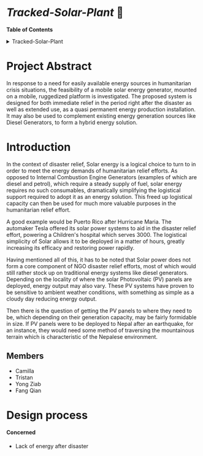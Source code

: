 # _Tracked-Solar-Plant_  :city_sunset:

**Table of Contents**

<details>
<summary>Tracked-Solar-Plant</summary>
<ul>
<li>
  
  [Project Abstract](https://github.com/Tristan-Technologies/EASem2Help/blob/master/Tracked-Solar-Plant.md#project-abstract)
  
 </li>
<ul>
<li>
  
 [Introduction](https://github.com/Tristan-Technologies/EASem2Help/blob/master/Tracked-Solar-Plant.md#introduction)
 </li>
<li> 
  
  [Members](https://github.com/Tristan-Technologies/EASem2Help/blob/master/Tracked-Solar-Plant.md#members)
 
</li>
</ul>
<li> 
  
  [Design process](https://github.com/Tristan-Technologies/EASem2Help/blob/master/Tracked-Solar-Plant.md#design-process)</li>
<ul>
  <li>Concerned</il>
  <li>Design</il>
  <li>implement</il>
</ul>
</details>

# **Project Abstract**


In response to a need for easily available energy sources in humanitarian crisis situations, the feasibility of a mobile solar energy generator, mounted on a mobile, ruggedized platform is investigated. The proposed system is designed for both immediate relief in the period right after the disaster as well as extended use, as a quasi permanent energy production installation. It may also be used to complement existing energy generation sources like Diesel Generators, to form a hybrid energy solution.



# **Introduction**

In the context of disaster relief, Solar energy is a logical choice to turn to in order to meet the energy demands of humanitarian relief efforts. As opposed to Internal Combustion Engine Generators (examples of which are diesel and petrol), which require a steady supply of fuel, solar energy requires no such consumables, dramatically simplifying the logistical support required to adopt it as an energy solution. This freed up logistical capacity can then be used for much more valuable purposes in the humanitarian relief effort.



A good example would be Puerto Rico after Hurricane Maria. The automaker Tesla offered its solar power systems to aid in the disaster relief effort, powering a Children's hospital which serves 3000. The logistical simplicity of Solar allows it to be deployed in a matter of hours, greatly increasing its efficacy and restoring power rapidly.



Having mentioned all of this, it has to be noted that Solar power does not form a core component of NGO disaster relief efforts, most of which would still rather stock up on traditional energy systems like diesel generators. Depending on the locality of where the solar Photovoltaic (PV) panels are deployed, energy output may also vary. These PV systems have proven to be sensitive to ambient weather conditions, with something as simple as a cloudy day reducing energy output.



Then there is the question of getting the PV panels to where they need to be, which depending on their generation capacity, may be fairly formidable in size. If PV panels were to be deployed to Nepal after an earthquake, for an instance, they would need some method of traversing the mountainous terrain which is characteristic of the Nepalese environment.

## **Members**
* Camilla
* Tristan
* Yong Ziab
* Fang Qian



# **Design process**
#### Concerned
*  Lack of energy after disaster
